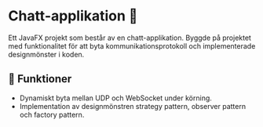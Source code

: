 # Chatt-applikation 💬

Ett JavaFX projekt som består av en chatt-applikation.
Byggde på projektet med funktionalitet för att byta kommunikationsprotokoll och implementerade designmönster i koden.

## 📌 Funktioner
- Dynamiskt byta mellan UDP och WebSocket under körning.
- Implementation av designmönstren strategy pattern, observer pattern och factory pattern.
